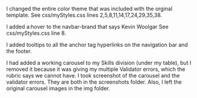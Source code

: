 <!--Kevin Woolgar - kevinwoolgar@gmail.com-->
I changed the entire color theme that was included with the orginal 
template.
See css/myStyles.css lines 2,5,8,11,14,17,24,29,35,38.

I added a:hover to the navbar-brand that says Kevin Woolgar
See css/myStyles.css line 8.

I added tooltips to all the anchor tag hyperlinks 
on the navigation bar and the footer.

I had added a working carousel to my Skills division (under my table), but 
I removed it because it was giving my multiple Validator errors, which 
the rubric says we cannot have. I took screenshot of the carousel and the 
validator errors. They are both in the screenshots folder. Also, I left the
original carousel images in the img folder.